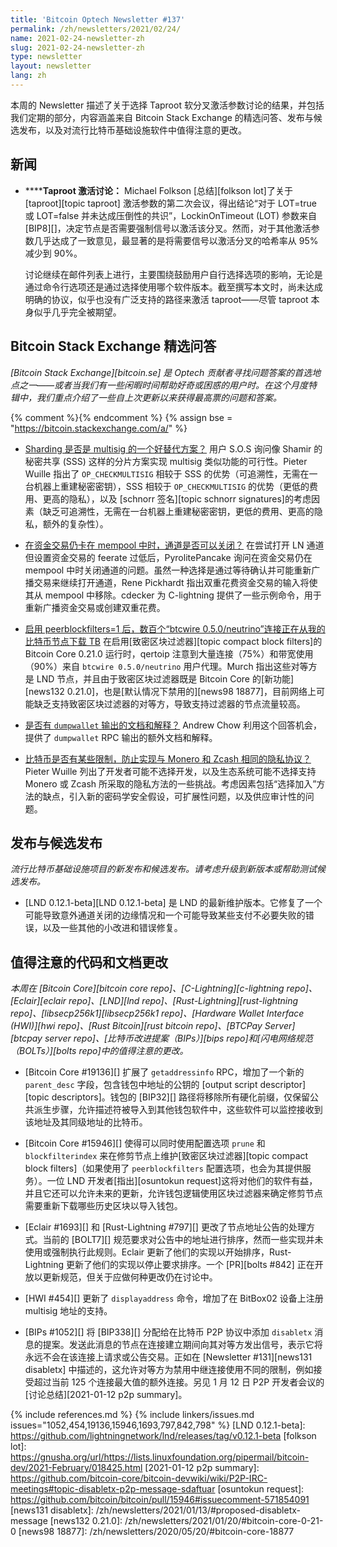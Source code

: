 ```yaml
---
title: 'Bitcoin Optech Newsletter #137'
permalink: /zh/newsletters/2021/02/24/
name: 2021-02-24-newsletter-zh
slug: 2021-02-24-newsletter-zh
type: newsletter
layout: newsletter
lang: zh
---
```

本周的 Newsletter 描述了关于选择 Taproot 软分叉激活参数讨论的结果，并包括我们定期的部分，内容涵盖来自 Bitcoin Stack Exchange 的精选问答、发布与候选发布，以及对流行比特币基础设施软件中值得注意的更改。

## 新闻

- **<!--taproot-activation-discussion-->****Taproot 激活讨论：** Michael Folkson [总结][folkson lot]了关于 [taproot][topic taproot] 激活参数的第二次会议，得出结论“对于 LOT=true 或 LOT=false 并未达成压倒性的共识”，LockinOnTimeout (LOT) 参数来自 [BIP8][]，决定节点是否需要强制信号以激活该分叉。然而，对于其他激活参数几乎达成了一致意见，最显著的是将需要信号以激活分叉的哈希率从 95% 减少到 90%。

  讨论继续在邮件列表上进行，主要围绕鼓励用户自行选择选项的影响，无论是通过命令行选项还是通过选择使用哪个软件版本。截至撰写本文时，尚未达成明确的协议，似乎也没有广泛支持的路径来激活 taproot——尽管 taproot 本身似乎几乎完全被期望。

## Bitcoin Stack Exchange 精选问答

*[Bitcoin Stack Exchange][bitcoin.se] 是 Optech 贡献者寻找问题答案的首选地点之一——或者当我们有一些闲暇时间帮助好奇或困惑的用户时。在这个月度特辑中，我们重点介绍了一些自上次更新以来获得最高票的问题和答案。*

{% comment %}<!-- https://bitcoin.stackexchange.com/search?tab=votes&q=created%3a1m..%20is%3aanswer -->{% endcomment %}
{% assign bse = "https://bitcoin.stackexchange.com/a/" %}

- **<!--is-sharding-a-good-alternative-to-multisig-->**[Sharding 是否是 multisig 的一个好替代方案？]({{bse}}102007)
  用户 S.O.S 询问像 Shamir 的秘密共享 (SSS) 这样的分片方案实现 multisig 类似功能的可行性。Pieter Wuille 指出了 `OP_CHECKMULTISIG` 相较于 SSS 的优势（可追溯性，无需在一台机器上重建秘密密钥），SSS 相较于 `OP_CHECKMULTISIG` 的优势（更低的费用、更高的隐私），以及 [schnorr 签名][topic schnorr signatures]的考虑因素（缺乏可追溯性，无需在一台机器上重建秘密密钥，更低的费用、更高的隐私，额外的复杂性）。

- **<!--can-a-channel-be-closed-while-the-funding-tx-is-still-stuck-in-the-mempool-->**[在资金交易仍卡在 mempool 中时，通道是否可以关闭？]({{bse}}102180)
  在尝试打开 LN 通道但设置资金交易的 feerate 过低后，PyrolitePancake 询问在资金交易仍在 mempool 中时关闭通道的问题。虽然一种选择是通过等待确认并可能重新广播交易来继续打开通道，Rene Pickhardt 指出双重花费资金交易的输入将使其从 mempool 中移除。cdecker 为 C-lightning 提供了一些示例命令，用于重新广播资金交易或创建双重花费。

- **<!--with-peerblockfilters-1-hundreds-of-btcwire-0-5-0-neutrino-connections-are-downloading-tb-from-my-bitcoin-node-->**[启用 peerblockfilters=1 后，数百个“btcwire 0.5.0/neutrino”连接正在从我的比特币节点下载 TB]({{bse}}102263)
  在启用[致密区块过滤器][topic compact block filters]的 Bitcoin Core 0.21.0 运行时，qertoip 注意到大量连接（75%）和带宽使用（90%）来自 `btcwire 0.5.0/neutrino` 用户代理。Murch 指出这些对等方是 LND 节点，并且由于致密区块过滤器既是 Bitcoin Core 的[新功能][news132 0.21.0]，也是[默认情况下禁用的][news98 18877]，目前网络上可能缺乏支持致密区块过滤器的对等方，导致支持过滤器的节点流量较高。

- **<!--is-there-dumpwallet-output-documentation-explanation-->**[是否有 `dumpwallet` 输出的文档和解释？]({{bse}}101767)
  Andrew Chow 利用这个回答机会，提供了 `dumpwallet` RPC 输出的额外文档和解释。

- **<!--is-there-something-about-bitcoin-that-prevents-implementing-the-same-privacy-protocols-of-monero-and-zcash-->**[比特币是否有某些限制，防止实现与 Monero 和 Zcash 相同的隐私协议？]({{bse}}101868)
  Pieter Wuille 列出了开发者可能不选择开发，以及生态系统可能不选择支持 Monero 或 Zcash 所采取的隐私方法的一些挑战。考虑因素包括“选择加入”方法的缺点，引入新的密码学安全假设，可扩展性问题，以及供应审计性的问题。

## 发布与候选发布

*流行比特币基础设施项目的新发布和候选发布。请考虑升级到新版本或帮助测试候选发布。*

- [LND 0.12.1-beta][LND 0.12.1-beta] 是 LND 的最新维护版本。它修复了一个可能导致意外通道关闭的边缘情况和一个可能导致某些支付不必要失败的错误，以及一些其他的小改进和错误修复。

## 值得注意的代码和文档更改

*本周在 [Bitcoin Core][bitcoin core repo]、[C-Lightning][c-lightning repo]、[Eclair][eclair repo]、[LND][lnd repo]、[Rust-Lightning][rust-lightning repo]、[libsecp256k1][libsecp256k1 repo]、[Hardware Wallet Interface (HWI)][hwi repo]、[Rust Bitcoin][rust bitcoin repo]、[BTCPay Server][btcpay server repo]、[比特币改进提案（BIPs）][bips repo]和[闪电网络规范（BOLTs）][bolts repo]中的值得注意的更改。*

- [Bitcoin Core #19136][] 扩展了 `getaddressinfo` RPC，增加了一个新的 `parent_desc` 字段，包含钱包中地址的公钥的 [output script descriptor][topic descriptors]。钱包的 [BIP32][] 路径将移除所有硬化前缀，仅保留公共派生步骤，允许描述符被导入到其他钱包软件中，这些软件可以监控接收到该地址及其同级地址的比特币。

- [Bitcoin Core #15946][] 使得可以同时使用配置选项 `prune` 和 `blockfilterindex` 来在修剪节点上维护[致密区块过滤器][topic compact block filters]（如果使用了 `peerblockfilters` 配置选项，也会为其提供服务）。一位 LND 开发者[指出][osuntokun request]这将对他们的软件有益，并且它还可以允许未来的更新，允许钱包逻辑使用区块过滤器来确定修剪节点需要重新下载哪些历史区块以导入钱包。

- [Eclair #1693][] 和 [Rust-Lightning #797][] 更改了节点地址公告的处理方式。当前的 [BOLT7][] 规范要求对公告中的地址进行排序，然而一些实现并未使用或强制执行此规则。Eclair 更新了他们的实现以开始排序，Rust-Lightning 更新了他们的实现以停止要求排序。一个 [PR][bolts #842] 正在开放以更新规范，但关于应做何种更改仍在讨论中。

- [HWI #454][] 更新了 `displayaddress` 命令，增加了在 BitBox02 设备上注册 multisig 地址的支持。

- [BIPs #1052][] 将 [BIP338][] 分配给在比特币 P2P 协议中添加 `disabletx` 消息的提案。发送此消息的节点在连接建立期间向其对等方发出信号，表示它将永远不会在该连接上请求或公告交易。正如在 [Newsletter #131][news131 disabletx] 中描述的，这允许对等方为禁用中继连接使用不同的限制，例如接受超过当前 125 个连接最大值的额外连接。另见 1 月 12 日 P2P 开发者会议的[讨论总结][2021-01-12 p2p summary]。

{% include references.md %}
{% include linkers/issues.md issues="1052,454,19136,15946,1693,797,842,798" %}
[LND 0.12.1-beta]: https://github.com/lightningnetwork/lnd/releases/tag/v0.12.1-beta
[folkson lot]: https://gnusha.org/url/https://lists.linuxfoundation.org/pipermail/bitcoin-dev/2021-February/018425.html
[2021-01-12 p2p summary]: https://github.com/bitcoin-core/bitcoin-devwiki/wiki/P2P-IRC-meetings#topic-disabletx-p2p-message-sdaftuar
[osuntokun request]: https://github.com/bitcoin/bitcoin/pull/15946#issuecomment-571854091
[news131 disabletx]: /zh/newsletters/2021/01/13/#proposed-disabletx-message
[news132 0.21.0]: /zh/newsletters/2021/01/20/#bitcoin-core-0-21-0
[news98 18877]: /zh/newsletters/2020/05/20/#bitcoin-core-18877
